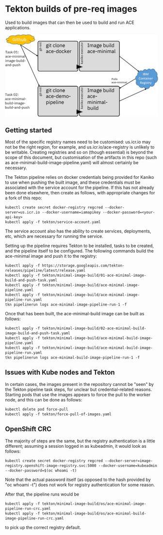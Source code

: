 # Tekton builds of pre-req images

Used to build images that can then be used to build and run ACE applications.

![Image build overview](ace-demo-pipeline-tekton-2.png)

## Getting started

 Most of the specific registry names need to be customised: us.icr.io may not be the right region, for example, and us.icr.io/ace-registry 
is unlikely to be writable. Creating registries and so on (though essential) is beyond the scope of this document, but customisation of
the artifacts in this repo (such as ace-minimal-build-image-pipeline.yaml) will almost certainly be necessary.

 The Tekton pipeline relies on docker credentials being provided for Kaniko to use when pushing the built image, and these credentials
must be associated with the service account for the pipeline. If this has not already been done elsewhere, then create as follows, with
appropriate changes for a fork of this repo:
```
kubectl create secret docker-registry regcred --docker-server=us.icr.io --docker-username=iamapikey --docker-password=<your-api-key>
kubectl apply -f tekton/service-account.yaml
```
The service account also has the ability to create services, deployments, etc, which are necessary for running the service.

Setting up the pipeline requires Tekton to be installed, tasks to be created, and the pipeline itself to be configured. The following
commands build the ace-minimal image and push it to the registry:
```
kubectl apply -f https://storage.googleapis.com/tekton-releases/pipeline/latest/release.yaml
kubectl apply -f tekton/minimal-image-build/01-ace-minimal-image-build-and-push-task.yaml
kubectl apply -f tekton/minimal-image-build/ace-minimal-image-pipeline.yaml
kubectl apply -f tekton/minimal-image-build/ace-minimal-image-pipeline-run.yaml
tkn pipelinerun logs ace-minimal-image-pipeline-run-1 -f
```

Once that has been built, the ace-minimal-build image can be built as follows:
```
kubectl apply -f tekton/minimal-image-build/02-ace-minimal-build-image-build-and-push-task.yaml
kubectl apply -f tekton/minimal-image-build/ace-minimal-build-image-pipeline.yaml
kubectl apply -f tekton/minimal-image-build/ace-minimal-build-image-pipeline-run.yaml
tkn pipelinerun logs ace-minimal-build-image-pipeline-run-1 -f
```

## Issues with Kube nodes and Tekton

In certain cases, the images present in the repository cannot be "seen" by the Tekton pipeline task steps, for
unclear but credential-related reasons. Starting pods that use the images appears to force the pull to the worker
node, and this can be done as follows:
```
kubectl delete pod force-pull
kubectl apply -f tekton/force-pull-of-images.yaml
```

## OpenShift CRC

The majority of steps are the same, but the registry authentication is a little different; assuming a session logged in as kubeadmin, it would look as follows:
```
kubectl create secret docker-registry regcred --docker-server=image-registry.openshift-image-registry.svc:5000 --docker-username=kubeadmin --docker-password=$(oc whoami -t)
```
Note that the actual password itself (as opposed to the hash provided by "oc whoami -t") does not work for registry authentication for some reason.

After that, the pipeline runs would be
```
kubectl apply -f tekton/minimal-image-build/os/ace-minimal-image-pipeline-run-crc.yaml
kubectl apply -f tekton/minimal-image-build/os/ace-minimal-build-image-pipeline-run-crc.yaml
```
to pick up the correct registry default.
